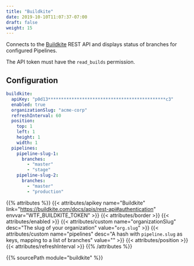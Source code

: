 ```yaml
---
title: "Buildkite"
date: 2019-10-10T11:07:37-07:00
draft: false
weight: 15
---
```


Connects to the [Buildkite](https://buildkite.com) REST API and displays status of branches for configured Pipelines.

The API token must have the `read_builds` permission.

## Configuration

```yaml
buildkite:
  apiKey: "p0d13*********************************************c3"
  enabled: true
  organizationSlug: "acme-corp"
  refreshInterval: 60
  position:
    top: 1
    left: 1
    height: 1
    width: 1
  pipelines:
    pipeline-slug-1:
      branches:
        - "master"
        - "stage"
    pipeline-slug-2:
      branches:
        - "master"
        - "production"
```

{{% attributes %}}
  {{< attributes/apikey name="Buildkite" link="https://buildkite.com/docs/apis/rest-api#authentication" envvar="WTF_BUILDKITE_TOKEN" >}}
  {{< attributes/border >}}
  {{< attributes/enabled >}}
  {{< attributes/custom name="organizationSlug" desc="The slug of your organization" value="`org.slug`" >}}
  {{< attributes/custom name="pipelines" desc="A hash with `pipeline.slug` as keys, mapping to a list of branches" value="" >}}
  {{< attributes/position >}}
  {{< attributes/refreshInterval >}}
{{% /attributes %}}

{{% sourcePath module="buildkite" %}}
